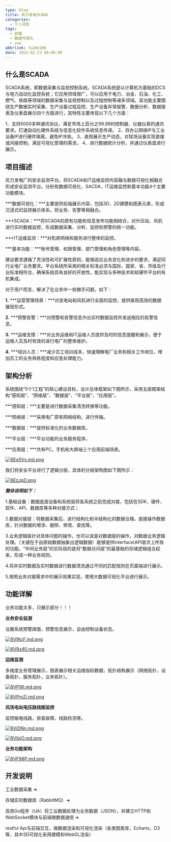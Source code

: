 ```yaml
---
type: blog
title: 风力发电SCADA
categories:
  - 个人项目
tags:
  - 前端
  - 数据可视化
  - vue
abbrlink: fa28e10b
date: 2021-02-23 00:00:00
---
```


## 什么是SCADA

SCADA系统，即数据采集与监视控制系统。SCADA系统是以计算机为基础的DCS与电力自动化监控系统；它应用领域很广，可以应用于电力、冶金、石油、化工、燃气、铁路等领域的数据采集与监视控制以及过程控制等诸多领域。其功能主要围绕生产数据实时采集、生产设备过程监控、生产设备异常报警、数据分析、数据报表及仪表盘展示四个方面进行，其特性主要体现以下几个方面：

1、支持5000多种通讯协议，满足市场上百分之99.99的控制器、仪器仪表的通讯要求。打通自动化硬件系统与信息化软件系统信息传递。
2、将办公网络IP与工业设备IP进行硬件隔离，避免IP冲突。
3、直观展示生产动态，对现场设备实现直接或间接控制，满足可视化管理的需求。
4、进行数据统计分析，并通过仪表盘进行展示。

## 项目描述

风力发电厂的安全监测平台。将SCADA和IT运维监控内容融与数据可视化相融合形成安全监测平台。分别有数据可视化、SACDA、IT运维监控和基本功能4个主要功能模块。

***数据可视化：***主要提供前端展示内容，包括3D、2D建模和图表元素，形成沉浸式的监控展示体系，将业务、告警等相融合。

***SCADA：***将SCADA的原有功能和信息发布功能相结合，对升压站、风机进行实时数据监控，形成数据采集、分析、监控和预警的统一功能。

***IT运维监测：***对机房网络和服务进行整体的监控。

***基本功能：***账号管理、权限管理、部门管理和角色管理等内容。

建设要求遵循了灵活性和可扩展性原则，能够适应业务变化和进步的要求，满足同行业电厂业务要求。平台系统所采用的相关标准必须与国际、国家、省、市级及行业标准相符合，确保系统具有良好的开放性，能实现与多种技术和软硬件平台的有机集成。

对于用户而言，解决了在业务中一些棘手问题，如下：

**1.** ***运营管理场景：***对变电站和风机进行全面的监控，提供直观高效的数据展现形式。

**2.** ***预警告警：***对预警和告警信息作出实时数据监控并发送相应的告警信息。

**3.** ***运维支撑：***对业务运维和IT运维人员提供及时的信息提醒和展示，便于运维人员及时有效的进行电厂的整体维护。

**4.** ***培训人员：***减少员工培训成本，快速理解电厂业务和相关工作岗位，增加员工的业务熟练程度和应急处理能力。

<!-- more -->

## 架构分析

系统围绕“5个1工程”的核心建设目标，设计总体框架如下图所示，采用五层框架结构“感知层”、“网络层”、“数据层”、“平台层”，“应用层”。

***感知层：***主要是进行数据采集清洗转换等功能。

***网络层：***采用电厂原有网络结构，进行传输。

***数据层：***提供标准化的业务数据库。

***平台层：***平台功能的业务服务程序。

***应用层：***共有PC，手机和大屏端三个应用前端场景。

[![6ExSVx.md.png](https://s3.ax1x.com/2021/03/04/6ExSVx.md.png)](https://imgtu.com/i/6ExSVx)

我们将安全平台进行了逻辑分层，具体的分层架构图如下图所示：

[![6EzJpD.png](https://s3.ax1x.com/2021/03/04/6EzJpD.png)](https://imgtu.com/i/6EzJpD)

***整体说明如下：***

1.基础设备：数据底层设备和系统层将各系统之前完成对接，包括在SDK、硬件、软件、API、数据库等多种对接方式；

2.数据对接层：将数据采集后，进行结构化和半结构化的数据治理。直接操作数据库，针对数据的增添、删除、修改、查找等。

3.业务逻辑层针对具体问题的操作，也可以说是对数据层的操作，对数据业务逻辑处理。（关键在于由原始数据抽象出逻辑数据）能够提供interface\API层次上所有的功能。“中间业务层”的实际目的是将“数据访问层”的最基础的存储逻辑组合起来，形成一种业务规则。

4.将非实时数据及实时数据进行数据清洗通过不同的匹配规则在页面端进行展示。

5.按照业务对接需求中的展示效果实现，使用大数据可视化平台进行展示。

## 功能详解

业务功能太多，只展示部分！！！

**业务安全监测**

设置系统预警阈值，预警信息展示，自由控制设备状态。

[![6V9tcF.md.png](https://s3.ax1x.com/2021/03/04/6V9tcF.md.png)](https://imgtu.com/i/6V9tcF)

[![6V9z40.md.png](https://s3.ax1x.com/2021/03/04/6V9z40.md.png)](https://imgtu.com/i/6V9z40)

**运维监测**

多维度业务管理展示，图表展示相关运维指标数据，拓扑结构展示（网络拓扑，设备拓扑，服务拓扑，业务拓扑）。

[![6VP9II.md.png](https://s3.ax1x.com/2021/03/04/6VP9II.md.png)](https://imgtu.com/i/6VP9II)

[![6VPmZj.md.png](https://s3.ax1x.com/2021/03/04/6VPmZj.md.png)](https://imgtu.com/i/6VPmZj)

**风场电站电压路线图监控**

监控输电线路，排查故障，线路检测等。

[![6ViDNn.md.png](https://s3.ax1x.com/2021/03/04/6ViDNn.md.png)](https://imgtu.com/i/6ViDNn)

[![6VibjO.md.png](https://s3.ax1x.com/2021/03/04/6VibjO.md.png)](https://imgtu.com/i/6VibjO)

**业务功能架构**

[![6VF98P.md.png](https://s3.ax1x.com/2021/03/04/6VF98P.md.png)](https://imgtu.com/i/6VF98P)

## 开发说明

工业数据采集 ➜

存储实时数据库（RabbitMQ）➜

高效Go程序（UA）将工业数据处理为业务数据（JSON），并建立HTTP和WebSocket模块与前端做数据通信 ➜

restful Api与前端交互，做数据渲染和可视化渲染（各类图表库，Echarts，D3等，其中3D可视化采用建模和WebGL渲染）